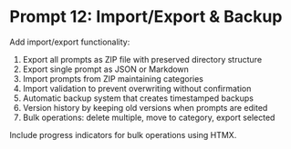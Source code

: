 # Prompt 12: Import/Export & Backup

Add import/export functionality:

1. Export all prompts as ZIP file with preserved directory structure
2. Export single prompt as JSON or Markdown
3. Import prompts from ZIP maintaining categories
4. Import validation to prevent overwriting without confirmation
5. Automatic backup system that creates timestamped backups
6. Version history by keeping old versions when prompts are edited
7. Bulk operations: delete multiple, move to category, export selected

Include progress indicators for bulk operations using HTMX.